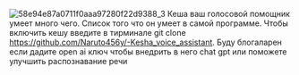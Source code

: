 ![58e94e87a0711f0aaa97280f22d9388_3](https://github.com/user-attachments/assets/53b1f772-44fb-447f-8a71-4da74522a6f2)
Кеша ваш голосовой помощник умеет много чего. Список того что он умеет в самой программе. Чтобы включить кешу введите в тирминале git clone https://github.com/Naruto456y/-Kesha_voice_assistant.
Буду блогаларен если дадите open ai ключ чтобы внедрить в него chat gpt или поможете улучшить распознавание речи
